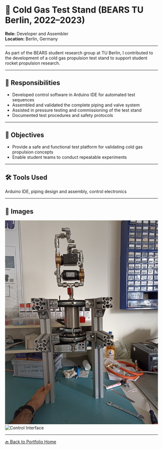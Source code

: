 # 🧪 Cold Gas Test Stand (BEARS TU Berlin, 2022–2023)

**Role:** Developer and Assembler  
**Location:** Berlin, Germany

---

As part of the BEARS student research group at TU Berlin, I contributed to the development of a cold gas propulsion test stand to support student rocket propulsion research.

---

## 🔧 Responsibilities

- Developed control software in Arduino IDE for automated test sequences
- Assembled and validated the complete piping and valve system
- Assisted in pressure testing and commissioning of the test stand
- Documented test procedures and safety protocols

---

## 🎯 Objectives

- Provide a safe and functional test platform for validating cold gas propulsion concepts
- Enable student teams to conduct repeatable experiments

---

## 🛠️ Tools Used
Arduino IDE, piping design and assembly, control electronics

---

## 📸 Images

![Test Stand Assembly](/images/teststand_coldgas.jpeg)
![Control Interface](/images/valve_system.jpeg)

---

[🔙 Back to Portfolio Home](../README.md)

